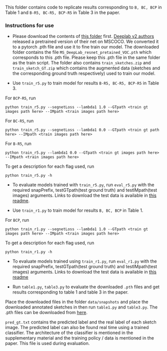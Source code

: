 This folder contains code to replicate results corresponding to `B, BC, BCP` in Table 1 and `B-R5, BC-R5, BCP-R5` in Table 3 in the paper. 

### Instructions for use
* Please download the contents of [this folder](https://1drv.ms/f/s!AvBNaER10ndvhb1A-_v0Zt4SEeYv5A) first. [Deeplab v2 authors](https://arxiv.org/abs/1606.00915) released a pretrained version of their net on MSCOCO. We converted it to a pytorch .pth file and use it to fine train our model. The downloaded folder contains the file `MS_DeepLab_resnet_pretained_VOC.pth` which corresponds to this .pth file. Please keep this .pth file in the same folder as the train script. The folder also contains `train_sketches.zip` and `train_sketch_GT.zip` which contains the augmented data (sketches and the corresponding ground truth respectively) used to train our model. 

* Use `train_r5.py` to train model for results `B-R5, BC-R5, BCP-R5` in Table 3.

For `BCP-R5`, run
```
python train_r5.py --segnetLoss --lambda1 1.0 --GTpath <train gt images path here> --IMpath <train images path here> 
```

For `BC-R5`, run
```
python train_r5.py --segnetLoss --lambda1 0.0 --GTpath <train gt path here> --IMpath <train images path here> 
```

For `B-R5`, run
```
python train_r5.py --lambda1 0.0 --GTpath <train gt images path here> --IMpath <train images path here> 
```

To get a description for each flag used, run
```
python train_r5.py -h
```

* To evaluate models trained with `train_r5.py`, run `eval_r5.py` with the required snapPrefix, testGTpath(test ground truth) and testIMpath(test images) arguments. Links to download the test data is available in [this readme](https://github.com/val-iisc/sketch-parse/tree/master/exp-src/data/sketch-dataset).


* Use `train_r1.py`  to train model for results `B, BC, BCP` in Table 1.

For `BCP`, run
```
python train_r1.py --segnetLoss --lambda1 1.0 --GTpath <train gt images path here> --IMpath <train images path here> 
```

To get a description for each flag used, run
```
python train_r1.py -h
```
* To evaluate models trained using `train_r1.py`, run `eval_r1.py` with the required snapPrefix, testGTpath(test ground truth) and testIMpath(test images) arguments. Links to download the test data is available in [this readme](https://github.com/val-iisc/sketch-parse/tree/master/exp-src/data/sketch-dataset)

* Run `table1.py`, `table3.py` to evaluate the downloaded  `.pth` files and get results corresponding to table 1 and table 3 in the paper.

Place the downloaded files in the folder `data/snapshots` and place the downloaded annotated sketches in then run `table1.py` and `table3.py`.
The .pth files can be downloaded from [here](http://val.serc.iisc.ernet.in/star_snapshots/).

`pred_gt.txt` contains the predicted label and the real label of each sketch image. The predicted label can also be found real time using a trained classifier. The architecture of the classifier is mentioned in the supplementary material and the training policy / data is mentioned in the paper. This file is used during evaluation.
